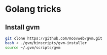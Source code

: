# Golang tricks

## Install gvm
```bash
git clone https://github.com/moovweb/gvm.git
bash < ./gvm/binscripts/gvm-installer
source ~/.gvm/scripts/gvm
```
